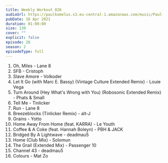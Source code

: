 ```yaml
---
title: Weekly Workout 026
audioUrl: https://paulkomelus.s3.eu-central-1.amazonaws.com/music/Paul-Komelus-Weekly-Workout-026(House).mp3
pubDate: 18 Apr 2021
duration: 01:00:00
size: 139
cover: ""
explicit: false
episode: 26
season: 2
episodeType: full
---
```

1. Oh, Miles - Lane 8
2. SFB - Cristoph
3. Slave Amore - Volkoder
4. Let It Go (with Marc E. Bassy) (Vintage Culture Extended Remix) - Louie Vega
5. Turn Around (Hey What's Wrong with You) (Robosonic Extended Remix) - Phats & Small
6. Tell Me - Tinlicker
7. Run - Lane 8
8. Breezeblocks (Tinlicker Remix) - alt-J
9. Grains - Yotto
10. Home Away From Home (feat. KARRA) - Le Youth
11. Coffee & A Coke (feat. Hannah Boleyn) - PBH & JACK
12. Bridged By A Lightwave - deadmau5
13. Home (Club Mix) - Solomun
14. The Grail (Extended Mix) - Passenger 10
15. Channel 43 - deadmau5
16. Colours - Mat Zo